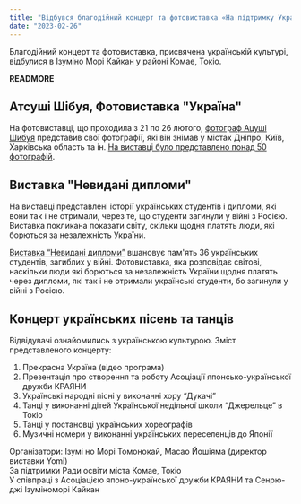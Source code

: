 ```yaml
---
title: "Відбувся благодійний концерт та фотовиставка «На підтримку України»."
date: "2023-02-26"
---
```


Благодійний концерт та фотовиставка, присвячена українській культурі, відбулися в Ізуміно Морі Кайкан у районі Комае, Токіо.

__READMORE__

## Атсуші Шібуя, Фотовиставка "Україна"

На фотовиставці, що проходила з 21 по 26 лютого, <a href="https://twitter.com/shibuyaatsushi" target=_blank>фотограф Ацуші Шибуя</a> представив свої фотографії, які він знімав у містах Дніпро, Київ, Харківська область та ін.
     <a href="https://www3.nhk.or.jp/shutoken-news/20230221/1000089986.html" target=_blank>На виставці було представлено понад 50 фотографій</a>.

## Виставка "Невидані дипломи"

На виставці представлені історії українських студентів і дипломи, які вони так і не отримали, через те, що студенти загинули у війні з Росією. Виставка покликана показати світу, скільки щодня платять люди, які борються за незалежність України.

<a href="https://www.unissueddiplomas.org/jp" target=_blank>Виставка “Невидані дипломи”</a> вшановує пам'ять 36 українських студентів, загиблих у війні. Фотовиставка, яка розповідає світові, наскільки люди які борються за незалежність України щодня платять через дипломи, які так і не отримали українські студенти, бо загинули у війні з Росією.

## Концерт українських пісень та танців

Відвідувачі ознайомились з українською культурою. Зміст представленого концерту:

1. Прекрасна Україна (відео програма)
2. Презентація про створення та роботу Асоціації японсько-української дружби КРАЯНИ
3. Українські народні пісні у виконанні хору “Дукачі”
4. Танці у виконанні дітей <a hrefe="/en/school.html">Української недільної школи “Джерельце”</a> в Токіо
5. Танці у постановці українських хореографів
6. Музичні номери у виконанні українських переселенців до Японії

Організатори: Ізумі но Морі Томонокай, Масао Йошіяма (директор виставки Yomi) <br />
За підтримки Ради освіти міста Комае, Токіо <br />
У співпраці з Асоціацією японо-української дружби КРАЯНИ та Сенрю-джі Ізуміноморі Кайкан
